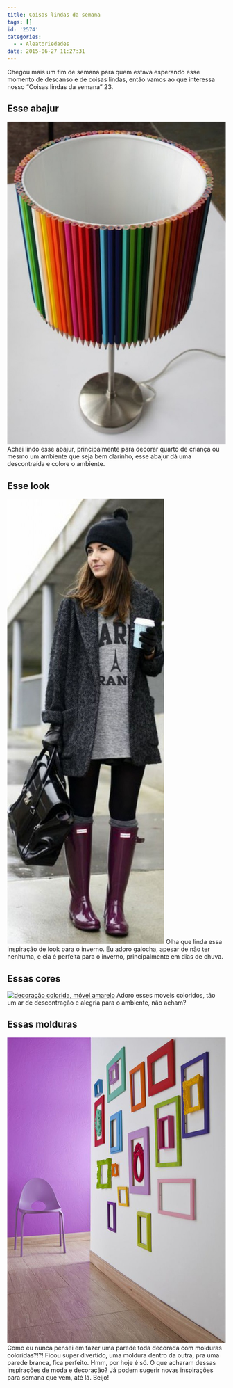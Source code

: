 ```yaml
---
title: Coisas lindas da semana
tags: []
id: '2574'
categories:
  - - Aleatoriedades
date: 2015-06-27 11:27:31
---
```


Chegou mais um fim de semana para quem estava esperando esse momento de descanso e de coisas lindas, então vamos ao que interessa nosso “Coisas lindas da semana” 23.

## Esse abajur

[![abajur colorido, lapis de cor, abajur criativo](/wp-content/uploads/2015/06/abajur-colorido-lapis-de-cor-abajur-criativo-696x1024.jpg)](/wp-content/uploads/2015/06/abajur-colorido-lapis-de-cor-abajur-criativo.jpg) Achei lindo esse abajur, principalmente para decorar quarto de criança ou mesmo um ambiente que seja bem clarinho, esse abajur dá uma descontraída e colore o ambiente.

## Esse look

[![look de inverno com galocha](/wp-content/uploads/2015/06/look-com-galocha-362x1024.jpg)](/wp-content/uploads/2015/06/look-com-galocha.jpg) Olha que linda essa inspiração de look para o inverno. Eu adoro galocha, apesar de não ter nenhuma, e ela é perfeita para o inverno, principalmente em dias de chuva.

## Essas cores

[![decoração colorida, móvel amarelo ](/wp-content/uploads/2015/06/móvel-amarelo-696x1024.jpg)](/wp-content/uploads/2015/06/móvel-amarelo.jpg) Adoro esses moveis coloridos, tão um ar de descontração e alegria para o ambiente, não acham?

## Essas molduras

[![parede decorada com molduras](/wp-content/uploads/2015/06/parede-decorada-com-molduras.jpg)](/wp-content/uploads/2015/06/parede-decorada-com-molduras.jpg) Como eu nunca pensei em fazer uma parede toda decorada com molduras coloridas?!?! Ficou super divertido, uma moldura dentro da outra, pra uma parede branca, fica perfeito. Hmm, por hoje é só. O que acharam dessas inspirações de moda e decoração? Já podem sugerir novas inspirações para semana que vem, até lá. Beijo!
